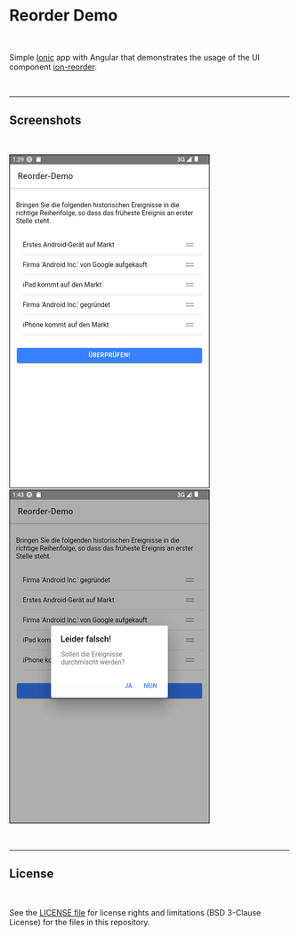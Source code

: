 # Reorder Demo #

<br>

Simple [Ionic](https://ionicframework.com/) app with Angular that demonstrates the 
usage of the UI component [ion-reorder](https://ionicframework.com/docs/api/reorder).

<br>

----

## Screenshots ##

<br>

![Screenshot 1](screenshot_1.png) &nbsp; ![Screenshot 2](screenshot_2.png)

<br>

----

## License ##

<br>

See the [LICENSE file](LICENSE.md) for license rights and limitations (BSD 3-Clause License) for the files in this repository.

<br>